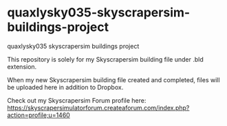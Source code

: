 # quaxlysky035-skyscrapersim-buildings-project
quaxlysky035 skyscrapersim buildings project

This repository is solely for my Skyscrapersim building file under .bld extension.

When my new Skyscrapersim building file created and completed, files will be uploaded here in addition to Dropbox.

Check out my Skyscrapersim Forum profile here: https://skyscrapersimulatorforum.createaforum.com/index.php?action=profile;u=1460
